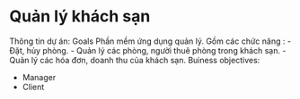 # Quản lý khách sạn
Thông tin dự án:
Goals
  Phần mềm ứng dụng quản lý.
  Gồm các chức năng :
    - Đặt, hủy phòng.
    - Quản lý các phòng, người thuê phòng trong khách sạn.
    - Quản lý các hóa đơn, doanh thu của khách sạn.
Buiness objectives:
  - Manager
  - Client
